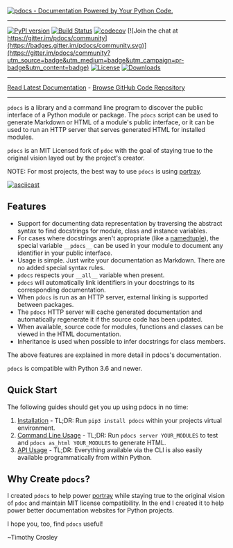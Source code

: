 [![pdocs - Documentation Powered by Your Python Code.](https://raw.github.com/timothycrosley/pdocs/master/art/logo_large.png)](https://timothycrosley.github.io/pdocs/)
_________________

[![PyPI version](https://badge.fury.io/py/pdocs.svg)](http://badge.fury.io/py/pdocs)
[![Build Status](https://travis-ci.org/timothycrosley/pdocs.svg?branch=master)](https://travis-ci.org/timothycrosley/pdocs)
[![codecov](https://codecov.io/gh/timothycrosley/pdocs/branch/master/graph/badge.svg)](https://codecov.io/gh/timothycrosley/pdocs)
[![Join the chat at https://gitter.im/pdocs/community](https://badges.gitter.im/pdocs/community.svg)](https://gitter.im/pdocs/community?utm_source=badge&utm_medium=badge&utm_campaign=pr-badge&utm_content=badge)
[![License](https://img.shields.io/github/license/mashape/apistatus.svg)](https://pypi.python.org/pypi/pdocs/)
[![Downloads](https://pepy.tech/badge/pdocs)](https://pepy.tech/project/pdocs)
_________________

[Read Latest Documentation](https://timothycrosley.github.io/pdocs/) - [Browse GitHub Code Repository](https://github.com/timothycrosley/pdocs/)
_________________


`pdocs` is a library and a command line program to discover the public
interface of a Python module or package. The `pdocs` script can be used to
generate Markdown or HTML of a module's public interface, or it can be used
to run an HTTP server that serves generated HTML for installed modules.

`pdocs` is an MIT Licensed fork of `pdoc` with the goal of staying true to the original vision
layed out by the project's creator.

NOTE: For most projects, the best way to use `pdocs` is using [portray](https://timothycrosley.github.io/portray/).

[![asciicast](https://asciinema.org/a/265744.svg)](https://asciinema.org/a/265744)

Features
--------

* Support for documenting data representation by traversing the abstract syntax
  to find docstrings for module, class and instance variables.
* For cases where docstrings aren't appropriate (like a
  [namedtuple](http://docs.python.org/2.7/library/collections.html#namedtuple-factory-function-for-tuples-with-named-fields)),
  the special variable `__pdocs__` can be used in your module to
  document any identifier in your public interface.
* Usage is simple. Just write your documentation as Markdown. There are no
  added special syntax rules.
* `pdocs` respects your `__all__` variable when present.
* `pdocs` will automatically link identifiers in your docstrings to its
  corresponding documentation.
* When `pdocs` is run as an HTTP server, external linking is supported between
  packages.
* The `pdocs` HTTP server will cache generated documentation and automatically
  regenerate it if the source code has been updated.
* When available, source code for modules, functions and classes can be viewed
  in the HTML documentation.
* Inheritance is used when possible to infer docstrings for class members.

The above features are explained in more detail in pdocs's documentation.

`pdocs` is compatible with Python 3.6 and newer.

## Quick Start

The following guides should get you up using pdocs in no time:

1. [Installation](https://timothycrosley.github.io/pdocs/docs/quick_start/1.-installation/) - TL;DR: Run `pip3 install pdocs` within your projects virtual environment.
2. [Command Line Usage](https://timothycrosley.github.io/pdocs/docs/quick_start/2.-cli/) - TL;DR: Run `pdocs server YOUR_MODULES` to test and `pdocs as_html YOUR_MODULES` to generate HTML.
3. [API Usage](https://timothycrosley.github.io/pdocs/docs/quick_start/3.-api/) - TL;DR: Everything available via the CLI is also easily available programmatically from within Python.

## Why Create `pdocs`?

I created `pdocs` to help power [portray](https://timothycrosley.github.io/portray/) while staying true to the original vision of `pdoc` and maintain
MIT license compatibility. In the end I created it to help power better documentation websites for Python projects.

I hope you, too, find `pdocs` useful!

~Timothy Crosley
